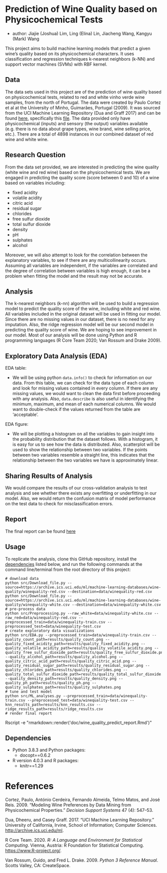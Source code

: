 Prediction of Wine Quality based on Physicochemical Tests
=========================================================

-   author: Jiajie (Joshua) Lim, Ling (Elina) Lin, Jiacheng Wang, Kangyu
    (Mark) Wang

This project aims to build machine learning models that predict a given
wine’s quality based on its physicochemical characters. It uses
classification and regression techniques k-nearest neighbors (k-NN) and
support vector machines (SVMs) with RBF kernel.

Data
----

The data sets used in this project are of the prediction of wine quality
based on physicochemical tests, related to red and white vinho verde
wine samples, from the north of Portugal. The data were created by Paulo
Cortez et al at the University of Minho, Guimarães, Portugal (2009). It
was sourced from the UCI Machine Learning Repository (Dua and Graff
2017) and can be found
[here](https://archive.ics.uci.edu/ml/datasets/Wine+Quality),
specifically this
[file](https://archive.ics.uci.edu/ml/machine-learning-databases/wine-quality/).
The data provided only have physicochemical (inputs) and sensory (the
output) variables available (e.g. there is no data about grape types,
wine brand, wine selling price, etc.). There are a total of 4898
instances in our combined dataset of red wine and white wine.

Research Question
-----------------

From the data set provided, we are interested in predicting the wine
quality (white wine and red wine) based on the physicochemical tests. We
are engaged in predicting the quality score (score between 0 and 10) of
a wine based on variables including:

-   fixed acidity
-   volatile acidity
-   citric acid
-   residual sugar
-   chlorides
-   free sulfur dioxide
-   total sulfur dioxide
-   density
-   pH
-   sulphates
-   alcohol

Moreover, we will also attempt to look for the correlation between the
explanatory variables, to see if there are any multicollinearity occurs.
Assuming all variables are independent, if the variables are correlated
and the degree of correlation between variables is high enough, it can
be a problem when fitting the model and the result may not be accurate.

Analysis
--------

The k-nearest neighbors (k-nn) algorithm will be used to build a
regression model to predict the quality score of the wine, including
white and red wine. All variables included in the original dataset will
be used in fitting our model. Since there are no missing values in our
dataset, there is no need for any imputation. Also, the ridge regression model
will be our second model in predicting the quality score of wine. We are hoping to see improvement in our
model. Most of our analysis will be done
using Python and R programming languages (R Core Team 2020; Van Rossum
and Drake 2009).

Exploratory Data Analysis (EDA)
-------------------------------

EDA table:

-   We will be using python `data.info()` to check for information on
    our data. From this table, we can check for the data type of each
    column and look for missing values contained in every column. If
    there are any missing values, we would want to clean the data first
    before proceeding with any analysis. Also, `data.describe` is also
    useful in identifying the minimum, maximum, and mean of each
    numerical columns. We would want to double-check if the values
    returned from the table are ‘acceptable’.

EDA figure:

-   We will be plotting a histogram on all the variables to gain insight
    into the probability distribution that the dataset follows. With a
    histogram, it is easy for us to see how the data is distributed.
    Also, scatterplot will be used to show the relationship between two
    variables. If the points between two variables resemble a straight
    line, this indicates that the relationship between the two variables
    we have is approximately linear.

Sharing Results of Analysis
---------------------------

We would compare the results of our cross-validation analysis to test
analysis and see whether there exists any overfitting or underfitting in
our model. Also, we would return the confusion matrix of model
performance on the test data to check for misclassification errors.

Report
-----
The final report can be found [here](https://htmlpreview.github.io/?https://raw.githubusercontent.com/UBC-MDS/DSCI522_Team_23/main/doc/wine_quality_predict_report.html)

Usage
-----

To replicate the analysis, clone this GitHub repository, install the
[dependencies](#dependencies) listed below, and run the following
commands at the command line/terminal from the root directory of this
project:

    # download data
    python src/Download_file.py --source=https://archive.ics.uci.edu/ml/machine-learning-databases/wine-quality/winequality-red.csv --destination=data/winequality-red.csv
    python src/Download_file.py --source=https://archive.ics.uci.edu/ml/machine-learning-databases/wine-quality/winequality-white.csv --destination=data/winequality-white.csv
    # pre-process data 
    python src/Preprocessing.py --raw_white=data/winequality-white.csv --raw_red=data/winequality-red.csv --preprocessed_train=data/winequality-train.csv --preprocessed_test=data/winequality-test.csv
    # create exploratory data visualizations
    python src/EDA.py --preprocessed_train=data/winequality-train.csv --quality_count_path=results/quality_count.png --quality_fixed_acidity_path=results/quality_fixed_acidity.png --quality_volatile_acidity_path=results/quality_volatile_acidity.png --quality_free_sulfur_dioxide_path=results/quality_free_sulfur_dioxide.png --quality_alcohol_path=results/quality_alcohol.png --quality_citric_acid_path=results/quality_citric_acid.png --quality_residual_sugar_path=results/quality_residual_sugar.png --quality_chlorides_path=results/quality_chlorides.png --quality_total_sulfur_dioxide_path=results/quality_total_sulfur_dioxide.png --quality_density_path=results/quality_density.png --quality_ph_path=results/quality_ph.png --quality_sulphates_path=results/quality_sulphates.png
    # tune and test model
    python src/ML_analyses.py --preprocessed_train=data/winequality-train.csv --preprocessed_test=data/winequality-test.csv --knn_results_path=results/knn_results.csv --ridge_results_path=results/ridge_results.csv
    # render final report
Rscript -e "rmarkdown::render('doc/wine_quality_predict_report.Rmd')"

Dependencies
------------

-   Python 3.8.3 and Python packages:
    -   docopt==0.6.2
-   R version 4.0.3 and R packages:
    -   knitr==1.29

References
==========

Cortez, Paulo, António Cerdeira, Fernando Almeida, Telmo Matos, and José
Reis. 2009. “Modeling Wine Preferences by Data Mining from
Physicochemical Properties.” *Decision Support Systems* 47 (4): 547–53.

Dua, Dheeru, and Casey Graff. 2017. “UCI Machine Learning Repository.”
University of California, Irvine, School of Information; Computer
Sciences. <http://archive.ics.uci.edu/ml>.

R Core Team. 2020. *R: A Language and Environment for Statistical
Computing*. Vienna, Austria: R Foundation for Statistical Computing.
<https://www.R-project.org/>.

Van Rossum, Guido, and Fred L. Drake. 2009. *Python 3 Reference Manual*.
Scotts Valley, CA: CreateSpace.

